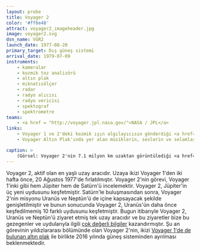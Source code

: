 ```yaml
---
layout: probe
title: Voyager 2
color: '#ff6e48'
attract: voyager2_imageheader.jpg
image: voyager2.svg
dsn_name: VGR2
launch_date: 1977-08-20
primary_target: Dış güneş sistemi
arrival_date: 1979-07-09
instruments:
    - kameralar
    - kozmik toz analizörü
    - altın plak
    - mıknatısölçer
    - radar
    - radyo alıcısı
    - radyo vericisi
    - spektograf
    - spektrometre
teams:
    - <a href = "http://voyager.jpl.nasa.gov/">NASA / JPL</a>
links:
    - Voyager 1 ve 2'deki kozmik ışın algılayıcısın gönderdiği <a href="http://voyager.gsfc.nasa.gov/heliopause/data.html">veriler</a>
    - Voyager Altın Plak'ında yer alan müziklerin, seslerin ve selamlaşmaların bir <a href="http://web.mit.edu/lilybui/www/">listesi</a>

caption: >
    (Görsel: Voyager 2'nin 7.1 milyon km uzaktan görüntülediği <a href="http://solarsystem.nasa.gov/multimedia/display.cfm?Category=Spacecraft&IM_ID=2424">Neptün</a>, NASA)
---
```

Voyager 2, aktif olan en yaşlı uzay aracıdır. Uzaya ikizi Voyager 1'den iki hafta önce, 20 Ağustos 1977'de fırlatılmıştır. Voyager 2'nin görevi, Voyager 1'inki gibi hem Jüpiter hem de Satürn'ü incelemektir. Voyager 2, Jüpiter'in üç yeni uydusunu keşfetmiştir. Satürn'le buluşmasından sonra, Voyager 2'nin misyonu Uranüs ve Neptün'ü de içine kapsayacak şekilde genişletilmiştir ve bunun sonucunda Voyager 2, Uranüs'ün daha önce keşfedilmemiş 10 farklı uydusunu keşfetmiştir. Bugun itibarıyle Voyager 2, Uranüs ve Neptün'ü ziyaret etmiş tek uzay aracıdır ve bu ziyaretler bize bu gezegenler ve uydularıyla ilgili <a href="http://www.nasaspaceflight.com/2011/08/thirty-four-years-voyager-2-continues-explore/">çok değerli bilgiler</a> kazandırmıştır. Şu an görevinin yıldızlararası bölümünde olan Voyager 2'nin, ikizi <a href="/voyager1/">Voyager 1'de de bulunan altın plak</a> ile birlikte 2016 yılında güneş sisteminden ayrılması beklenmektedir.
